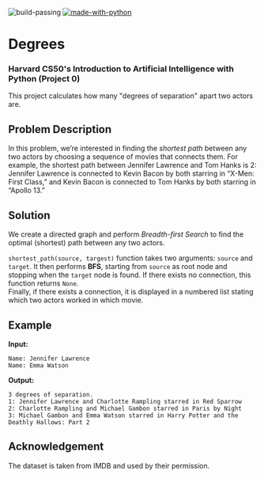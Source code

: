 ![build-passing](https://img.shields.io/badge/Build-passing-success?style=flat-square)
[![made-with-python](https://img.shields.io/badge/Made%20with-Python-informational?style=flat-square)](https://www.python.org/)


# Degrees
### Harvard CS50's Introduction to Artificial Intelligence with Python (Project 0)

This project calculates how many "degrees of separation" apart two actors are.

## Problem Description
In this problem, we’re interested in finding the *shortest path* between any two actors by choosing a sequence of movies that connects them. For example, the shortest path between Jennifer Lawrence and Tom Hanks is 2: Jennifer Lawrence is connected to Kevin Bacon by both starring in “X-Men: First Class,” and Kevin Bacon is connected to Tom Hanks by both starring in “Apollo 13.”

## Solution
We create a directed graph and perform *Breadth-first Search* to find the optimal (shortest) path between any two actors.

`shortest_path(source, targest)` function takes two arguments: `source` and `target`. It then performs **BFS**, starting from `source` as root node and stopping when the `target` node is found. If there exists no connection, this function returns `None`.<br>
Finally, if there exists a connection, it is displayed in a numbered list stating which two actors worked in which movie.

## Example
**Input:**
```
Name: Jennifer Lawrence
Name: Emma Watson
```
**Output:**
```
3 degrees of separation.
1: Jennifer Lawrence and Charlotte Rampling starred in Red Sparrow
2: Charlotte Rampling and Michael Gambon starred in Paris by Night
3: Michael Gambon and Emma Watson starred in Harry Potter and the Deathly Hallows: Part 2
```

## Acknowledgement
The dataset is taken from IMDB and used by their permission.
